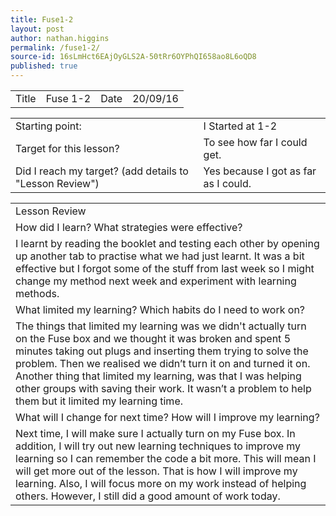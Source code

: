 ```yaml
---
title: Fuse1-2
layout: post
author: nathan.higgins
permalink: /fuse1-2/
source-id: 16sLmHct6EAjOyGLS2A-50tRr6OYPhQI658ao8L6oQD8
published: true
---
```

<table>
  <tr>
    <td>Title</td>
    <td>Fuse 1-2</td>
    <td>Date</td>
    <td>20/09/16</td>
  </tr>
</table>


<table>
  <tr>
    <td>Starting point:</td>
    <td>I Started at 1-2</td>
  </tr>
  <tr>
    <td>Target for this lesson?</td>
    <td>To see how far I could get.</td>
  </tr>
  <tr>
    <td>Did I reach my target? 
(add details to "Lesson Review")</td>
    <td> Yes because I got as far as I could.</td>
  </tr>
</table>


<table>
  <tr>
    <td>Lesson Review</td>
  </tr>
  <tr>
    <td>How did I learn? What strategies were effective? </td>
  </tr>
  <tr>
    <td>I learnt by reading the booklet and testing each other by opening up another tab to practise what we had just learnt. It was a bit effective but I forgot some of the stuff from last week so I might change my method next week and experiment with learning methods.</td>
  </tr>
  <tr>
    <td>What limited my learning? Which habits do I need to work on? </td>
  </tr>
  <tr>
    <td>The things that limited my learning was we didn't actually turn on the Fuse box and we thought it was broken and spent 5 minutes taking out plugs and inserting them trying to solve the problem. Then we realised we didn’t turn it on and turned it on.  Another thing that limited my learning, was that I was helping other groups with saving their work. It wasn’t a problem to help them but it limited my learning time.</td>
  </tr>
  <tr>
    <td>What will I change for next time? How will I improve my learning?</td>
  </tr>
  <tr>
    <td>Next time, I will make sure I actually turn on my Fuse box. In addition, I will try out new learning techniques to improve my learning so I can remember the code a bit more. This will mean I will get more out of the lesson. That is how I will improve my learning. Also, I will focus more on my work instead of helping others. However, I still did a good amount of work today.</td>
  </tr>
</table>


